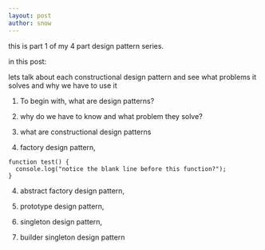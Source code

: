 ```yaml
---
layout: post
author: snow
---
```


this is part 1 of my 4 part design pattern series. 

in this post:

lets talk about each constructional design pattern and see what problems it solves and why we have to use it


1. To begin with, what are design patterns?

2. why do we have to know and what problem they solve?

3. what are constructional design patterns

4. factory design pattern,

```
function test() {
  console.log("notice the blank line before this function?");
}
```

4. abstract factory design pattern,

4. prototype design pattern,

4. singleton design pattern,

4. builder singleton design pattern